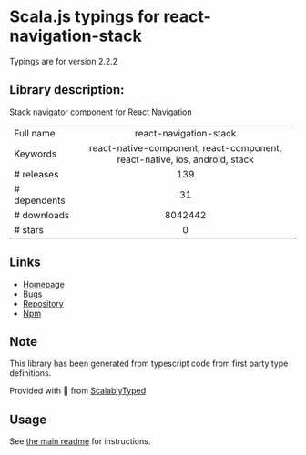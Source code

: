 
# Scala.js typings for react-navigation-stack

Typings are for version 2.2.2

## Library description:
Stack navigator component for React Navigation

|                    |                 |
| ------------------ | :-------------: |
| Full name          | react-navigation-stack |
| Keywords           | react-native-component, react-component, react-native, ios, android, stack |
| # releases         | 139 |
| # dependents       | 31 |
| # downloads        | 8042442 |
| # stars            | 0 |

## Links
- [Homepage](https://github.com/react-navigation/react-navigation-stack#readme)
- [Bugs](https://github.com/react-navigation/react-navigation-stack/issues)
- [Repository](https://github.com/react-navigation/react-navigation-stack)
- [Npm](https://www.npmjs.com/package/react-navigation-stack)
    


## Note
This library has been generated from typescript code from first party type definitions.

Provided with :purple_heart: from [ScalablyTyped](https://github.com/oyvindberg/ScalablyTyped)

## Usage
See [the main readme](../../readme.md) for instructions.


